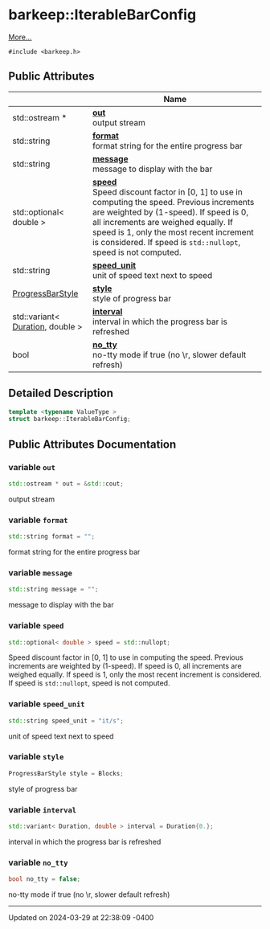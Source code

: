 # barkeep::IterableBarConfig


 [More...](#detailed-description)


`#include <barkeep.h>`

## Public Attributes

<span class="api-table">

|                | Name           |
| -------------- | -------------- |
| <span class="codey"> std::ostream * </span> | <span class="codey"> **[out](api/Classes/structbarkeep_1_1_iterable_bar_config.md#variable-out)** </span><br>output stream  |
| <span class="codey"> std::string </span> | <span class="codey"> **[format](api/Classes/structbarkeep_1_1_iterable_bar_config.md#variable-format)** </span><br>format string for the entire progress bar  |
| <span class="codey"> std::string </span> | <span class="codey"> **[message](api/Classes/structbarkeep_1_1_iterable_bar_config.md#variable-message)** </span><br>message to display with the bar  |
| <span class="codey"> std::optional< double > </span> | <span class="codey"> **[speed](api/Classes/structbarkeep_1_1_iterable_bar_config.md#variable-speed)** </span><br>Speed discount factor in [0, 1] to use in computing the speed. Previous increments are weighted by (1-speed). If speed is 0, all increments are weighed equally. If speed is 1, only the most recent increment is considered. If speed is `std::nullopt`, speed is not computed.  |
| <span class="codey"> std::string </span> | <span class="codey"> **[speed_unit](api/Classes/structbarkeep_1_1_iterable_bar_config.md#variable-speed_unit)** </span><br>unit of speed text next to speed  |
| <span class="codey"> [ProgressBarStyle](api/Namespaces/namespacebarkeep.md#enum-progressbarstyle) </span> | <span class="codey"> **[style](api/Classes/structbarkeep_1_1_iterable_bar_config.md#variable-style)** </span><br>style of progress bar  |
| <span class="codey"> std::variant< [Duration](api/Namespaces/namespacebarkeep.md#using-duration), double > </span> | <span class="codey"> **[interval](api/Classes/structbarkeep_1_1_iterable_bar_config.md#variable-interval)** </span><br>interval in which the progress bar is refreshed  |
| <span class="codey"> bool </span> | <span class="codey"> **[no_tty](api/Classes/structbarkeep_1_1_iterable_bar_config.md#variable-no_tty)** </span><br>no-tty mode if true (no \r, slower default refresh)  |


</span>

## Detailed Description

```cpp
template <typename ValueType >
struct barkeep::IterableBarConfig;
```

## Public Attributes Documentation

### variable `out`

```cpp
std::ostream * out = &std::cout;
```

output stream 

### variable `format`

```cpp
std::string format = "";
```

format string for the entire progress bar 

### variable `message`

```cpp
std::string message = "";
```

message to display with the bar 

### variable `speed`

```cpp
std::optional< double > speed = std::nullopt;
```

Speed discount factor in [0, 1] to use in computing the speed. Previous increments are weighted by (1-speed). If speed is 0, all increments are weighed equally. If speed is 1, only the most recent increment is considered. If speed is `std::nullopt`, speed is not computed. 

### variable `speed_unit`

```cpp
std::string speed_unit = "it/s";
```

unit of speed text next to speed 

### variable `style`

```cpp
ProgressBarStyle style = Blocks;
```

style of progress bar 

### variable `interval`

```cpp
std::variant< Duration, double > interval = Duration{0.};
```

interval in which the progress bar is refreshed 

### variable `no_tty`

```cpp
bool no_tty = false;
```

no-tty mode if true (no \r, slower default refresh) 

-------------------------------

Updated on 2024-03-29 at 22:38:09 -0400